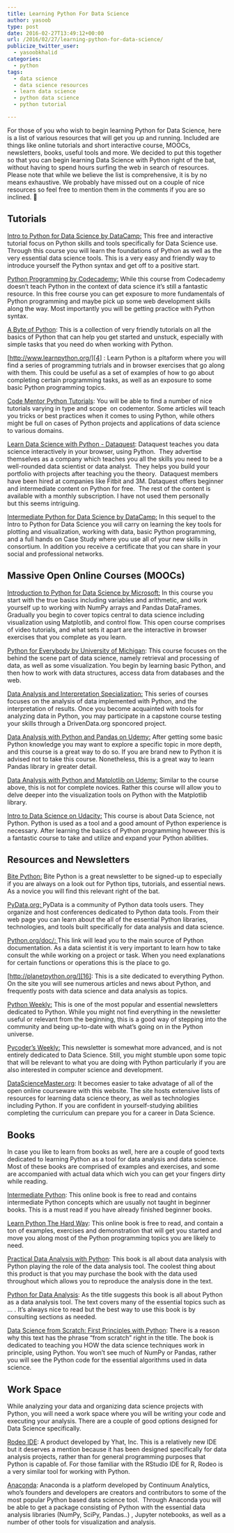 ```yaml
---
title: Learning Python For Data Science
author: yasoob
type: post
date: 2016-02-27T13:49:12+00:00
url: /2016/02/27/learning-python-for-data-science/
publicize_twitter_user:
  - yasoobkhalid
categories:
  - python
tags:
  - data science
  - data science resources
  - learn data science
  - python data science
  - python tutorial

---
```


For those of you who wish to begin learning Python for Data Science, here is a list of various resources that will get you up and running. Included are things like online tutorials and short interactive course, MOOCs, newsletters, books, useful tools and more. We decided to put this together so that you can begin learning Data Science with Python right of the bat, without having to spend hours surfing the web in search of resources. Please note that while we believe the list is comprehensive, it is by no means exhaustive. We probably have missed out on a couple of nice resources so feel free to mention them in the comments if you are so inclined. 🙂


## Tutorials

[Intro to Python for Data Science by DataCamp:][1] This free and interactive tutorial focus on Python skills and tools specifically for Data Science use. Through this course you will learn the foundations of Python as well as the very essential data science tools. This is a very easy and friendly way to introduce yourself the Python syntax and get off to a positive start. 

[Python Programming by Codecademy:][2] While this course from Codecademy doesn’t teach Python in the context of data science it’s still a fantastic resource. In this free course you can get exposure to more fundamentals of Python programming and maybe pick up some web development skills along the way. Most importantly you will be getting practice with Python syntax.

[A Byte of Python][3]: This is a collection of very friendly tutorials on all the basics of Python that can help you get started and unstuck, especially with simple tasks that you need do when working with Python.

[http://www.learnpython.org/][4] : Learn Python is a pltaform where you will find a series of programming tutrials and in browser exercises that go along with them. This could be useful as a set of examples of how to go about completing certain programming tasks, as well as an exposure to some basic Python programming topics.

[Code Mentor Python Tutorials][5]: You will be able to find a number of nice tutorials varying in type and scope  on codementor. Some articles will teach you tricks or best practices when it comes to using Python, while others might be full on cases of Python projects and applications of data science to various domains.

[Learn Data Science with Python - Dataquest](https://www.dataquest.io/learn): Dataquest teaches you data science interactively in your browser, using Python.  They advertise themselves as a company which teaches you all the skills you need to be a well-rounded data scientist or data analyst.  They helps you build your portfolio with projects after teaching you the theory.  Dataquest members have been hired at companies like Fitbit and 3M. Dataquest offers beginner and intermediate content on Python for free.  The rest of the content is available with a monthly subscription. I have not used them personally but this seems intriguing.

[Intermediate Python for Data Science by DataCamp:][6] In this sequel to the Intro to Python for Data Science you will carry on learning the key tools for plotting and visualization, working with data, basic Python programming, and a full hands on Case Study where you use all of your new skills in consortium. In addition you receive a certificate that you can share in your social and professional networks. 

## Massive Open Online Courses (MOOCs)

[Introduction to Python for Data Science by Microsoft:][7] In this course you start with the true basics including variables and arithmetic, and work yourself up to working with NumPy arrays and Pandas DataFrames. Gradually you begin to cover topics central to data science including visualization using Matplotlib, and control flow. This open course comprises of video tutorials, and what sets it apart are the interactive in browser exercises that you complete as you learn.

[Python for Everybody by University of Michigan][8]: This course focuses on the behind the scene part of data science, namely retrieval and processing of data, as well as some visualization. You begin by learning basic Python, and then how to work with data structures, access data from databases and the web.

[Data Analysis and Interpretation Specialization:][9] This series of courses focuses on the analysis of data implemented with Python, and the interpretation of results. Once you become acquainted with tools for analyzing data in Python, you may participate in a capstone course testing your skills through a DrivenData.org sponcored project. 

[Data Analysis with Python and Pandas on Udemy:][10] After getting some basic Python knowledge you may want to explore a specific topic in more depth, and this course is a great way to do so. If you are brand new to Python it is advised not to take this course. Nonetheless, this is a great way to learn Pandas library in greater detail.

[Data Analysis with Python and Matplotlib on Udemy:][11] Similar to the course above, this is not for complete novices. Rather this course will allow you to delve deeper into the visualization tools on Python with the Matplotlib library.

[Intro to Data Science on Udacity:][12] This course is about Data Science, not Python. Python is used as a tool and a good amount of Python experience is necessary. After learning the basics of Python programming however this is a fantastic course to take and utilize and expand your Python abilities.

## Resources and Newsletters

[Bite Python:][13] Bite Python is a great newsletter to be signed-up to especially if you are always on a look out for Python tips, tutorials, and essential news. As a novice you will find this relevant right of the bat. 

[PyData,org: ][14]PyData is a community of Python data tools users. They organize and host conferences dedicated to Python data tools. From their web page you can learn about the all of the essential Python libraries, technologies, and tools built specifically for data analysis and data science.

[Python.org/doc/: ][15]This link will lead you to the main source of Python documentation. As a data scientist it is very important to learn how to take consult the while working on a project or task. When you need explanations for certain functions or operations this is the place to go.

[http://planetpython.org/][16]: This is a site dedicated to everything Python. On the site you will see numerous articles and news about Python, and frequently posts with data science and data analysis as topics.

[Python Weekly:][17] This is one of the most popular and essential newsletters dedicated to Python. While you might not find everything in the newsletter useful or relevant from the beginning, this is a good way of stepping into the community and being up-to-date with what’s going on in the Python universe.

[Pycoder’s Weekly:][18] This newsletter is somewhat more advanced, and is not entirely dedicated to Data Science. Still, you might stumble upon some topic that will be relevant to what you are doing with Python particularly if you are also interested in computer science and development.

[DataScienceMaster.org][19]: It becomes easier to take advatage of all of the open online courseware with this website. The site hosts extensive lists of resources for learning data science theory, as well as technologies including Python. If you are confident in yourself-studying abilities completing the curriculum can prepare you for a career in Data Science.

## Books

In case you like to learn from books as well, here are a couple of good texts dedicated to learning Python as a tool for data analysis and data science. Most of these books are comprised of examples and exercises, and some are accompanied with actual data which wich you can get your fingers dirty while reading.

[Intermediate Python][20]: This online book is free to read and contains intermediate Python concepts which are usually not taught in beginner books. This is a must read if you have already finished beginner books.

[Learn Python The Hard Way][21]: This online book is free to read, and contain a ton of examples, exercises and demonstration that will get you started and move you along most of the Python programming topics you are likely to need.

[Practical Data Analysis with Python][22]: This book is all about data analysis with Python playing the role of the data analysis tool. The coolest thing about this product is that you may purchase the book with the data used throughout which allows you to reproduce the analysis done in the text.

[Python for Data Analysis][23]: As the title suggests this book is all about Python as a data analysis tool. The text covers many of the essential topics such as … . It’s always nice to read but the best way to use this book is by consulting sections as needed. 

[Data Science from Scratch: First Principles with Python][24]: There is a reason why this text has the phrase “from scratch” right in the title. The book is dedicated to teaching you HOW the data science techniques work in principle, using Python. You won’t see much of NumPy or Pandas, rather you will see the Python code for the essential algorithms used in data science.

## Work Space

While analyzing your data and organizing data science projects with Python, you will need a work space where you will be writing your code and executing your analysis. There are a couple of good options designed for Data Science specifically. 

[Rodeo IDE][25]: A product developed by Yhat, Inc. This is a relatively new IDE but it deserves a mention because it has been designed specifically for data analysis projects, rather than for general programming purposes that Python is capable of. For those familiar with the RStudio IDE for R, Rodeo is a very similar tool for working with Python.

[Anaconda][26]: Anaconda is a platform developed by Continuum Analytics, who’s founders and developers are creators and contributors to some of the most popular Python based data science tool.  Through Anaconda you will be able to get a package consisting of Python with the essential data analysis libraries (NumPy, SciPy, Pandas..) , Jupyter notebooks, as well as a number of other tools for visualization and analysis.

 [1]: https://www.datacamp.com/courses/intro-to-python-for-data-science
 [2]: https://www.codecademy.com/learn/python
 [3]: http://python.swaroopch.com/
 [4]: http://www.learnpython.org/
 [5]: https://www.codementor.io/python/tutorial
 [6]: https://www.datacamp.com/courses/intermediate-python-for-data-science
 [7]: https://www.edx.org/course/introduction-python-data-science-microsoft-dat208x
 [8]: https://www.coursera.org/specializations/python
 [9]: https://www.coursera.org/specializations/data-analysis
 [10]: https://www.udemy.com/data-analysis-with-python-and-pandas/?siteID=OyHlmBp2G0c-Z6IUOHV0hSLSK3Hag30vXw&LSNPUBID=OyHlmBp2G0c
 [11]: https://www.udemy.com/data-visualization-with-python-and-matplotlib/?siteID=OyHlmBp2G0c-.mew2nb1tZlughhOlrk9wg&LSNPUBID=OyHlmBp2G0c
 [12]: https://www.udacity.com/course/intro-to-data-science--ud359
 [13]: http://newsletter.pythontips.com/
 [14]: http://pydata.org/downloads/
 [15]: https://www.python.org/doc/
 [16]: http://planetpython.org/
 [17]: http://www.pythonweekly.com/
 [18]: http://pycoders.com/
 [19]: http://datasciencemasters.org/
 [20]: http://book.pythontips.com
 [21]: http://learnpythonthehardway.org/book/
 [22]: https://leanpub.com/analyticshandbook
 [23]: http://shop.oreilly.com/product/0636920023784.do
 [24]: http://shop.oreilly.com/product/0636920033400.do?green=4B5B4814-B112-5A5E-B30E-6B2096CD4E88&intcmp=af-mybuy-0636920033400.IP
 [25]: https://www.yhat.com/products/rodeo
 [26]: https://www.continuum.io/why-anaconda